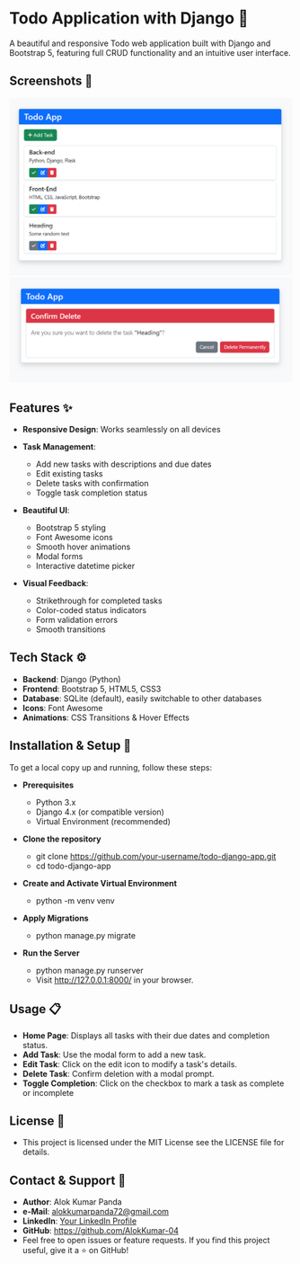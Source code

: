 # Todo Application with Django 🚀

A beautiful and responsive Todo web application built with Django and Bootstrap 5, featuring full CRUD functionality and an intuitive user interface.

## Screenshots 📸

![Todo App Screenshot](img/scrnsht1.png)
![Todo App Screenshot](img/scrnsht2.png)

## Features ✨

- **Responsive Design**: Works seamlessly on all devices
- **Task Management**:

  - Add new tasks with descriptions and due dates
  - Edit existing tasks
  - Delete tasks with confirmation
  - Toggle task completion status

- **Beautiful UI**:

  - Bootstrap 5 styling
  - Font Awesome icons
  - Smooth hover animations
  - Modal forms
  - Interactive datetime picker

- **Visual Feedback**:
  - Strikethrough for completed tasks
  - Color-coded status indicators
  - Form validation errors
  - Smooth transitions

## Tech Stack ⚙️

- **Backend**: Django (Python)
- **Frontend**: Bootstrap 5, HTML5, CSS3
- **Database**: SQLite (default), easily switchable to other databases
- **Icons**: Font Awesome
- **Animations**: CSS Transitions & Hover Effects

## Installation & Setup 🚀

To get a local copy up and running, follow these steps:

- **Prerequisites**
  - Python 3.x
  - Django 4.x (or compatible version)
  - Virtual Environment (recommended)
- **Clone the repository**

  - git clone https://github.com/your-username/todo-django-app.git
  - cd todo-django-app

- **Create and Activate Virtual Environment**

  - python -m venv venv

- **Apply Migrations**

  - python manage.py migrate

- **Run the Server**
  - python manage.py runserver
  - Visit http://127.0.0.1:8000/ in your browser.

## Usage 📋

- **Home Page**: Displays all tasks with their due dates and completion status.
- **Add Task**: Use the modal form to add a new task.
- **Edit Task**: Click on the edit icon to modify a task's details.
- **Delete Task**: Confirm deletion with a modal prompt.
- **Toggle Completion**: Click on the checkbox to mark a task as complete or incomplete

## License 📄

- This project is licensed under the MIT License see the LICENSE file for details.

## Contact & Support 📧

- **Author**: Alok Kumar Panda
- **e-Mail**: alokkumarpanda72@gmail.com
- **LinkedIn**: [Your LinkedIn Profile](https://www.linkedin.com/in/alok-kumar-panda-864b421a4)
- **GitHub**: https://github.com/AlokKumar-04
- Feel free to open issues or feature requests. If you find this project useful, give it a ⭐ on GitHub!

